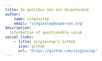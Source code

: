 ```yaml
---
title: De gustibus non est disputandum
author:
    name: sing1estep
    email: "sing1estep@supernot.org"
description: -
  Information of questionable value
social_links:
    - title: Sing1estep's GitHub
      icon: github
      url: "https://github.com/sing1estep"
---
```

